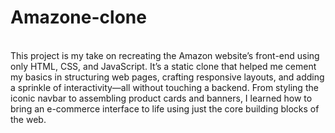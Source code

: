 # Amazone-clone
<br>
This project is my take on recreating the Amazon website’s front-end using only HTML, CSS, and JavaScript. It’s a static clone that helped me cement my basics in structuring web pages, crafting responsive layouts, and adding a sprinkle of interactivity—all without touching a backend. From styling the iconic navbar to assembling product cards and banners, I learned how to bring an e-commerce interface to life using just the core building blocks of the web.

